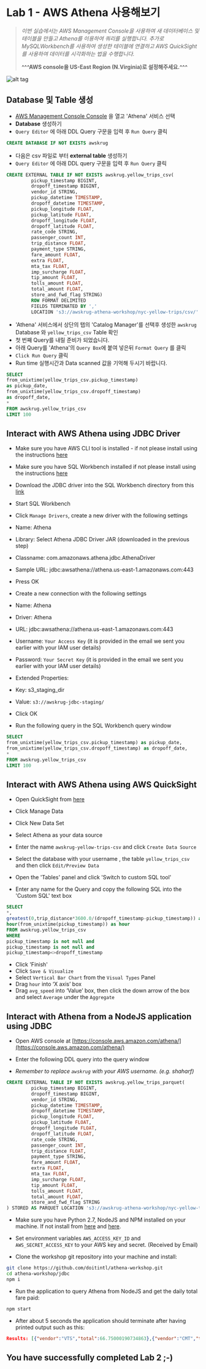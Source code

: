 # Lab 1 - AWS Athena 사용해보기

>*이번 실습에서는 AWS Management Console을 사용하여 새 데이터베이스 및 테이블을 만들고 Athena를 이용하여 쿼리를 실행합니다. 추가로 MySQLWorkbench를 사용하여 생성한 테이블에 연결하고 AWS QuickSight를 사용하여 데이터를 시각화하는 법을 수행합니다.*
>
>**^^^AWS console을 US-East Region (N.Virginia)로 설정해주세요.^^^**

![alt tag](../images/region.png)

## Database 및 Table 생성

- [AWS Management Console Console](https://console.aws.amazon.com/console/home) 을 열고 'Athena' 서비스 선택
- **Database** 생성하기
- `Query Editor` 에 아래 DDL Query 구문을 입력 후 `Run Query` 클릭

```sql
CREATE DATABASE IF NOT EXISTS awskrug
```

- 다음은 csv 파일로 부터 **external table** 생성하기
- `Query Editor` 에 아래 DDL query 구문을 입력 후 `Run Query` 클릭

```sql
CREATE EXTERNAL TABLE IF NOT EXISTS awskrug.yellow_trips_csv(
         pickup_timestamp BIGINT,
         dropoff_timestamp BIGINT,
         vendor_id STRING,
         pickup_datetime TIMESTAMP,
         dropoff_datetime TIMESTAMP,
         pickup_longitude FLOAT,
         pickup_latitude FLOAT,
         dropoff_longitude FLOAT,
         dropoff_latitude FLOAT,
         rate_code STRING,
         passenger_count INT,
         trip_distance FLOAT,
         payment_type STRING,
         fare_amount FLOAT,
         extra FLOAT,
         mta_tax FLOAT,
         imp_surcharge FLOAT,
         tip_amount FLOAT,
         tolls_amount FLOAT,
         total_amount FLOAT,
         store_and_fwd_flag STRING)
         ROW FORMAT DELIMITED
         FIELDS TERMINATED BY ','
         LOCATION 's3://awskrug-athena-workshop/nyc-yellow-trips/csv/'
```

- 'Athena' 서비스에서 상단의 탭의 'Catalog Manager'를 선택후
 생성한 `awskrug` Database 와 `yellow_trips_csv` Table 확인
- 첫 번째 Query를 내릴 준비가 되었습니다.
- 아래 Query를 'Athena'의 `Query Box`에 붙여 넣은뒤 `Format Query` 를 클릭
- `Click Run Query` 클릭
- Run time 실행시간과 Data scanned 값을 기억해 두시기 바랍니다.

```sql
SELECT
from_unixtime(yellow_trips_csv.pickup_timestamp)
as pickup_date,
from_unixtime(yellow_trips_csv.dropoff_timestamp) 
as dropoff_date,
*
FROM awskrug.yellow_trips_csv
LIMIT 100
```

## Interact with AWS Athena using JDBC Driver

- Make sure you have AWS CLI tool is installed - if not please install using the instructions [here](http://docs.aws.amazon.com/cli/latest/userguide/installing.html)

- Make sure you have SQL Workbench installed  if not please install using the instructions [here](http://www.sql-workbench.net/downloads.html)
- Download the JDBC driver into the SQL Workbench directory from this [link](https://s3.amazonaws.com/athena-downloads/drivers/AthenaJDBC41-1.0.0.jar)
- Start SQL Workbench
- Click ```Manage Drivers```, create a new driver with the following settings
- Name: Athena
- Library: Select Athena JDBC Driver JAR (downloaded in the previous step)
- Classname: com.amazonaws.athena.jdbc.AthenaDriver
- Sample URL: jdbc:awsathena://athena.us-east-1.amazonaws.com:443
- Press OK
- Create a new connection with the following settings
- Name: Athena
- Driver: Athena
- URL: jdbc:awsathena://athena.us-east-1.amazonaws.com:443
- Username: ```Your Access Key``` (it is provided in the email we sent you earlier with your IAM user details)
- Password: ```Your Secret Key``` (it is provided in the email we sent you earlier with your IAM user details)
- Extended Properties:
- Key: s3_staging_dir
- Value: ```s3://awskrug-jdbc-staging/```
- Click OK
- Run the following query in the SQL Workbench query window

```sql
SELECT
from_unixtime(yellow_trips_csv.pickup_timestamp) as pickup_date,
from_unixtime(yellow_trips_csv.dropoff_timestamp) as dropoff_date,
*
FROM awskrug.yellow_trips_csv
LIMIT 100
```

## Interact with AWS Athena using AWS QuickSight

- Open QuickSight from [here](https://us-east-1.quicksight.aws.amazon.com)

- Click Manage Data
- Click New Data Set
- Select Athena as your data source
- Enter the name ```awskrug-yellow-trips-csv``` and click ```Create Data Source```
- Select the database with your username , the table ```yellow_trips_csv``` and then click ```Edit/Preview Data```
- Open the 'Tables' panel and click 'Switch to custom SQL tool'
- Enter any name for the Query and copy the following SQL into the 'Custom SQL' text box

```sql
SELECT
*,
greatest(0,trip_distance*3600.0/(dropoff_timestamp-pickup_timestamp)) as avg_speed,
hour(from_unixtime(pickup_timestamp)) as hour
FROM awskrug.yellow_trips_csv
WHERE
pickup_timestamp is not null and
pickup_timestamp is not null and
pickup_timestamp<>dropoff_timestamp
```

- Click 'Finish'
- Click ```Save & Visualize```
- Select ```Vertical Bar Chart``` from the ```Visual Types``` Panel
- Drag ```hour``` into ‘X axis’ box
- Drag ```avg_speed``` into ‘Value’ box, then click the down arrow of the box and select ```Average``` under the  ```Aggregate```

## Interact with Athena from a NodeJS application using JDBC

- Open AWS console at [https://console.aws.amazon.com/athena/](https://console.aws.amazon.com/athena/)

- Enter the following DDL query into the query window
- *Remember to replace `awskrug` with your AWS username. (e.g. shaharf)*

```sql
CREATE EXTERNAL TABLE IF NOT EXISTS awskrug.yellow_trips_parquet(
         pickup_timestamp BIGINT,
         dropoff_timestamp BIGINT,
         vendor_id STRING,
         pickup_datetime TIMESTAMP,
         dropoff_datetime TIMESTAMP,
         pickup_longitude FLOAT,
         pickup_latitude FLOAT,
         dropoff_longitude FLOAT,
         dropoff_latitude FLOAT,
         rate_code STRING,
         passenger_count INT,
         trip_distance FLOAT,
         payment_type STRING,
         fare_amount FLOAT,
         extra FLOAT,
         mta_tax FLOAT,
         imp_surcharge FLOAT,
         tip_amount FLOAT,
         tolls_amount FLOAT,
         total_amount FLOAT,
         store_and_fwd_flag STRING
) STORED AS PARQUET LOCATION 's3://awskrug-athena-workshop/nyc-yellow-trips/parquet/';
```

- Make sure you have Python 2.7, NodeJS and NPM installed on your machine. If not install from [here](https://nodejs.org/en/download/) and [here](https://www.python.org/downloads/).

- Set environment variables `AWS_ACCESS_KEY_ID` and `AWS_SECRET_ACCESS_KEY` to your AWS key and secret. (Received by Email)
- Clone the workshop git repository into your machine and install:

```bash
git clone https://github.com/doitintl/athena-workshop.git
cd athena-workshop/jdbc
npm i
```

- Run the application to query Athena from NodeJS and get the daily total fare paid:

```bash
npm start
```

- After about 5 seconds the application should terminate after having printed output such as this:

```json
Results: [{"vendor":"VTS","total":66.75000190734863},{"vendor":"CMT","total":14.200000286102295},{"vendor":"DDS","total":6.300000190734863}]
```

## You have successfully completed Lab 2 ;-)
